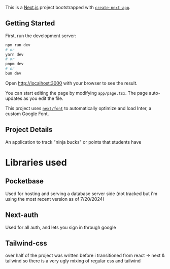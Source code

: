This is a [Next.js](https://nextjs.org/) project bootstrapped with [`create-next-app`](https://github.com/vercel/next.js/tree/canary/packages/create-next-app).

## Getting Started

First, run the development server:

```bash
npm run dev
# or
yarn dev
# or
pnpm dev
# or
bun dev
```

Open [http://localhost:3000](http://localhost:3000) with your browser to see the result.

You can start editing the page by modifying `app/page.tsx`. The page auto-updates as you edit the file.

This project uses [`next/font`](https://nextjs.org/docs/basic-features/font-optimization) to automatically optimize and load Inter, a custom Google Font.

## Project Details

An application to track "ninja bucks" or points that students have

# Libraries used
## Pocketbase
Used for hosting and serving a database server side
(not tracked but i'm using the most recent version as of 7/20/2024)
## Next-auth
Used for all auth, and lets you sign in through google
## Tailwind-css
over half of the project was written before i transitioned from react -> next & tailwind 
so there is a very ugly mixing of regular css and tailwind